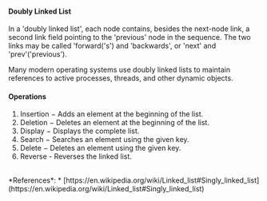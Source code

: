 #### Doubly Linked List

In a 'doubly linked list', each node contains, besides the next-node link, a second link field pointing to the 'previous' node in the sequence. The two links may be called 'forward('s') and 'backwards', or 'next' and 'prev'('previous').

Many modern operating systems use doubly linked lists to maintain references to active processes, threads, and other dynamic objects.


#### Operations

1. Insertion − Adds an element at the beginning of the list.
2. Deletion − Deletes an element at the beginning of the list.
3. Display − Displays the complete list.
4. Search − Searches an element using the given key.
5. Delete − Deletes an element using the given key.
6. Reverse - Reverses the linked list.

<br>
*References*:
* [https://en.wikipedia.org/wiki/Linked_list#Singly_linked_list](https://en.wikipedia.org/wiki/Linked_list#Singly_linked_list)